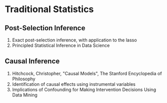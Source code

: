 # Traditional Statistics

## Post-Selection Inference

1. Exact post-selection inference, with application to the lasso
2. Principled Statistical Inference in Data Science

## Causal Inference

1. Hitchcock, Christopher, "Causal Models", The Stanford Encyclopedia of Philosophy
2. Identification of causal effects using instrumental variables
3. Implications of Confounding for Making Intervention Decisions Using Data Mining